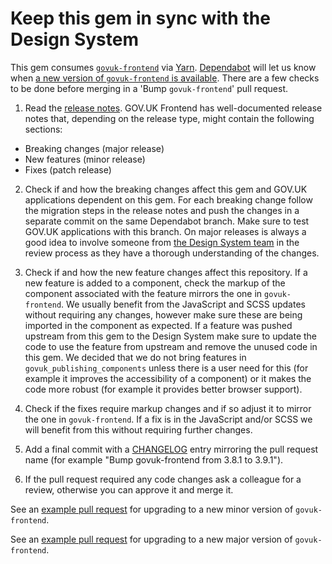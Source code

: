 # Keep this gem in sync with the Design System

This gem consumes [`govuk-frontend`](https://github.com/alphagov/govuk-frontend) via [Yarn](https://classic.yarnpkg.com/). [Dependabot](https://github.com/marketplace/dependabot-preview) will let us know when [a new version of `govuk-frontend` is available](https://github.com/alphagov/govuk_publishing_components/pulls?q=is%3Apr+is%3Aopen+label%3Adependencies+bump+govuk-frontend). There are a few checks to be done before merging in a 'Bump `govuk-frontend`' pull request.

1. Read the [release notes](https://github.com/alphagov/govuk-frontend/releases/). GOV.UK Frontend has well-documented release notes that, depending on the release type, might contain the following sections:
 - Breaking changes (major release)
 - New features (minor release)
 - Fixes (patch release)

2. Check if and how the breaking changes affect this gem and GOV.UK applications dependent on this gem. For each breaking change follow the migration steps in the release notes and push the changes in a separate commit on the same Dependabot branch. Make sure to test GOV.UK applications with this branch. On major releases is always a good idea to involve someone from [the Design System team](https://github.com/orgs/alphagov/teams/team-gov-uk-design-system/members) in the review process as they have a thorough understanding of the changes.

3. Check if and how the new feature changes affect this repository. If a new feature is added to a component, check the markup of the component associated with the feature mirrors the one in `govuk-frontend`. We usually benefit from the JavaScript and SCSS updates without requiring any changes, however make sure these are being imported in the component as expected. If a feature was pushed upstream from this gem to the Design System make sure to update the code to use the feature from upstream and remove the unused code in this gem. We decided that we do not bring features in `govuk_publishing_components` unless there is a user need for this (for example it improves the accessibility of a component) or it makes the code more robust (for example it provides better browser support).

4. Check if the fixes require markup changes and if so adjust it to mirror the one in `govuk-frontend`. If a fix is in the JavaScript and/or SCSS we will benefit from this without requiring further changes.

5. Add a final commit with a [CHANGELOG](/CHANGELOG.md) entry mirroring the pull request name (for example "Bump govuk-frontend from 3.8.1 to 3.9.1").

6. If the pull request required any code changes ask a colleague for a review, otherwise you can approve it and merge it.

See an [example pull request](https://github.com/alphagov/govuk_publishing_components/pull/1705) for upgrading to a new minor version of `govuk-frontend`.

See an [example pull request](https://github.com/alphagov/govuk_publishing_components/pull/1010) for upgrading to a new major version of `govuk-frontend`.

